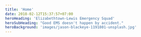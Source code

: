 ```yaml
---
title: 'Home'
date: 2018-02-12T15:37:57+07:00
heroHeading: 'Elizabethtown-Lewis Emergency Squad'
heroSubHeading: "Good EMS doesn't happen by accident."
heroBackground: 'images/jason-blackeye-1191801-unsplash.jpg'
---
```

